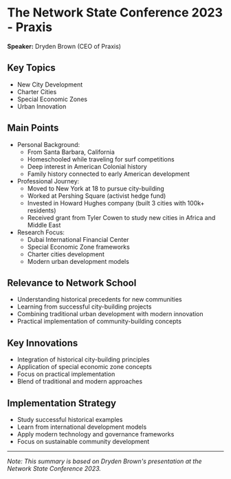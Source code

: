 # The Network State Conference 2023 - Praxis
**Speaker:** Dryden Brown (CEO of Praxis)

## Key Topics
- New City Development
- Charter Cities
- Special Economic Zones
- Urban Innovation

## Main Points
- Personal Background:
  - From Santa Barbara, California
  - Homeschooled while traveling for surf competitions
  - Deep interest in American Colonial history
  - Family history connected to early American development
- Professional Journey:
  - Moved to New York at 18 to pursue city-building
  - Worked at Pershing Square (activist hedge fund)
  - Invested in Howard Hughes company (built 3 cities with 100k+ residents)
  - Received grant from Tyler Cowen to study new cities in Africa and Middle East
- Research Focus:
  - Dubai International Financial Center
  - Special Economic Zone frameworks
  - Charter cities development
  - Modern urban development models

## Relevance to Network School
- Understanding historical precedents for new communities
- Learning from successful city-building projects
- Combining traditional urban development with modern innovation
- Practical implementation of community-building concepts

## Key Innovations
- Integration of historical city-building principles
- Application of special economic zone concepts
- Focus on practical implementation
- Blend of traditional and modern approaches

## Implementation Strategy
- Study successful historical examples
- Learn from international development models
- Apply modern technology and governance frameworks
- Focus on sustainable community development

---
*Note: This summary is based on Dryden Brown's presentation at the Network State Conference 2023.* 